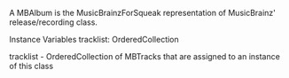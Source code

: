 A MBAlbum is the MusicBrainzForSqueak representation of MusicBrainz' release/recording class.

Instance Variables
	tracklist:		OrderedCollection 

tracklist
	- OrderedCollection of MBTracks that are assigned to an instance of this class

